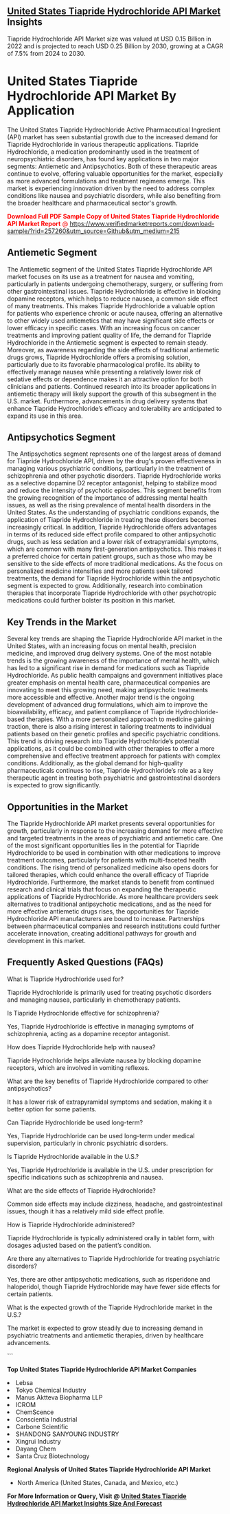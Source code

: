 <h2><a href="https://www.verifiedmarketreports.com/download-sample/?rid=257260&amp;utm_source=Github&amp;utm_medium=215" target="_blank">United States Tiapride Hydrochloride API Market</a> Insights</h2><p>Tiapride Hydrochloride API Market size was valued at USD 0.15 Billion in 2022 and is projected to reach USD 0.25 Billion by 2030, growing at a CAGR of 7.5% from 2024 to 2030.</p><p> <h1>United States Tiapride Hydrochloride API Market By Application</h1> <p>The United States Tiapride Hydrochloride Active Pharmaceutical Ingredient (API) market has seen substantial growth due to the increased demand for Tiapride Hydrochloride in various therapeutic applications. Tiapride Hydrochloride, a medication predominantly used in the treatment of neuropsychiatric disorders, has found key applications in two major segments: Antiemetic and Antipsychotics. Both of these therapeutic areas continue to evolve, offering valuable opportunities for the market, especially as more advanced formulations and treatment regimens emerge. This market is experiencing innovation driven by the need to address complex conditions like nausea and psychiatric disorders, while also benefiting from the broader healthcare and pharmaceutical sector's growth. <p><span class=""><span style="color: #ff0000;"><strong>Download Full PDF Sample Copy of United States Tiapride Hydrochloride API Market Report</strong> @ </span><a href="https://www.verifiedmarketreports.com/download-sample/?rid=257260&amp;utm_source=Github&amp;utm_medium=215" target="_blank">https://www.verifiedmarketreports.com/download-sample/?rid=257260&amp;utm_source=Github&amp;utm_medium=215</a></span></p></p> <h2>Antiemetic Segment</h2> <p>The Antiemetic segment of the United States Tiapride Hydrochloride API market focuses on its use as a treatment for nausea and vomiting, particularly in patients undergoing chemotherapy, surgery, or suffering from other gastrointestinal issues. Tiapride Hydrochloride is effective in blocking dopamine receptors, which helps to reduce nausea, a common side effect of many treatments. This makes Tiapride Hydrochloride a valuable option for patients who experience chronic or acute nausea, offering an alternative to other widely used antiemetics that may have significant side effects or lower efficacy in specific cases. With an increasing focus on cancer treatments and improving patient quality of life, the demand for Tiapride Hydrochloride in the Antiemetic segment is expected to remain steady. Moreover, as awareness regarding the side effects of traditional antiemetic drugs grows, Tiapride Hydrochloride offers a promising solution, particularly due to its favorable pharmacological profile. Its ability to effectively manage nausea while presenting a relatively lower risk of sedative effects or dependence makes it an attractive option for both clinicians and patients. Continued research into its broader applications in antiemetic therapy will likely support the growth of this subsegment in the U.S. market. Furthermore, advancements in drug delivery systems that enhance Tiapride Hydrochloride’s efficacy and tolerability are anticipated to expand its use in this area. <h2>Antipsychotics Segment</h2> <p>The Antipsychotics segment represents one of the largest areas of demand for Tiapride Hydrochloride API, driven by the drug's proven effectiveness in managing various psychiatric conditions, particularly in the treatment of schizophrenia and other psychotic disorders. Tiapride Hydrochloride works as a selective dopamine D2 receptor antagonist, helping to stabilize mood and reduce the intensity of psychotic episodes. This segment benefits from the growing recognition of the importance of addressing mental health issues, as well as the rising prevalence of mental health disorders in the United States. As the understanding of psychiatric conditions expands, the application of Tiapride Hydrochloride in treating these disorders becomes increasingly critical. In addition, Tiapride Hydrochloride offers advantages in terms of its reduced side effect profile compared to other antipsychotic drugs, such as less sedation and a lower risk of extrapyramidal symptoms, which are common with many first-generation antipsychotics. This makes it a preferred choice for certain patient groups, such as those who may be sensitive to the side effects of more traditional medications. As the focus on personalized medicine intensifies and more patients seek tailored treatments, the demand for Tiapride Hydrochloride within the antipsychotic segment is expected to grow. Additionally, research into combination therapies that incorporate Tiapride Hydrochloride with other psychotropic medications could further bolster its position in this market. <h2>Key Trends in the Market</h2> <p>Several key trends are shaping the Tiapride Hydrochloride API market in the United States, with an increasing focus on mental health, precision medicine, and improved drug delivery systems. One of the most notable trends is the growing awareness of the importance of mental health, which has led to a significant rise in demand for medications such as Tiapride Hydrochloride. As public health campaigns and government initiatives place greater emphasis on mental health care, pharmaceutical companies are innovating to meet this growing need, making antipsychotic treatments more accessible and effective. Another major trend is the ongoing development of advanced drug formulations, which aim to improve the bioavailability, efficacy, and patient compliance of Tiapride Hydrochloride-based therapies. With a more personalized approach to medicine gaining traction, there is also a rising interest in tailoring treatments to individual patients based on their genetic profiles and specific psychiatric conditions. This trend is driving research into Tiapride Hydrochloride’s potential applications, as it could be combined with other therapies to offer a more comprehensive and effective treatment approach for patients with complex conditions. Additionally, as the global demand for high-quality pharmaceuticals continues to rise, Tiapride Hydrochloride’s role as a key therapeutic agent in treating both psychiatric and gastrointestinal disorders is expected to grow significantly. <h2>Opportunities in the Market</h2> <p>The Tiapride Hydrochloride API market presents several opportunities for growth, particularly in response to the increasing demand for more effective and targeted treatments in the areas of psychiatric and antiemetic care. One of the most significant opportunities lies in the potential for Tiapride Hydrochloride to be used in combination with other medications to improve treatment outcomes, particularly for patients with multi-faceted health conditions. The rising trend of personalized medicine also opens doors for tailored therapies, which could enhance the overall efficacy of Tiapride Hydrochloride. Furthermore, the market stands to benefit from continued research and clinical trials that focus on expanding the therapeutic applications of Tiapride Hydrochloride. As more healthcare providers seek alternatives to traditional antipsychotic medications, and as the need for more effective antiemetic drugs rises, the opportunities for Tiapride Hydrochloride API manufacturers are bound to increase. Partnerships between pharmaceutical companies and research institutions could further accelerate innovation, creating additional pathways for growth and development in this market. <h2>Frequently Asked Questions (FAQs)</h2> <p>What is Tiapride Hydrochloride used for?</p> <p>Tiapride Hydrochloride is primarily used for treating psychotic disorders and managing nausea, particularly in chemotherapy patients.</p> <p>Is Tiapride Hydrochloride effective for schizophrenia?</p> <p>Yes, Tiapride Hydrochloride is effective in managing symptoms of schizophrenia, acting as a dopamine receptor antagonist.</p> <p>How does Tiapride Hydrochloride help with nausea?</p> <p>Tiapride Hydrochloride helps alleviate nausea by blocking dopamine receptors, which are involved in vomiting reflexes.</p> <p>What are the key benefits of Tiapride Hydrochloride compared to other antipsychotics?</p> <p>It has a lower risk of extrapyramidal symptoms and sedation, making it a better option for some patients.</p> <p>Can Tiapride Hydrochloride be used long-term?</p> <p>Yes, Tiapride Hydrochloride can be used long-term under medical supervision, particularly in chronic psychiatric disorders.</p> <p>Is Tiapride Hydrochloride available in the U.S.?</p> <p>Yes, Tiapride Hydrochloride is available in the U.S. under prescription for specific indications such as schizophrenia and nausea.</p> <p>What are the side effects of Tiapride Hydrochloride?</p> <p>Common side effects may include dizziness, headache, and gastrointestinal issues, though it has a relatively mild side effect profile.</p> <p>How is Tiapride Hydrochloride administered?</p> <p>Tiapride Hydrochloride is typically administered orally in tablet form, with dosages adjusted based on the patient’s condition.</p> <p>Are there any alternatives to Tiapride Hydrochloride for treating psychiatric disorders?</p> <p>Yes, there are other antipsychotic medications, such as risperidone and haloperidol, though Tiapride Hydrochloride may have fewer side effects for certain patients.</p> <p>What is the expected growth of the Tiapride Hydrochloride market in the U.S.?</p> <p>The market is expected to grow steadily due to increasing demand in psychiatric treatments and antiemetic therapies, driven by healthcare advancements.</p> ```</p><p><strong>Top United States Tiapride Hydrochloride API Market Companies</strong></p><div data-test-id=""><p><li>Lebsa</li><li> Tokyo Chemical Industry</li><li> Manus Aktteva Biopharma LLP</li><li> ICROM</li><li> ChemScence</li><li> Conscientia Industrial</li><li> Carbone Scientific</li><li> SHANDONG SANYOUNG INDUSTRY</li><li> Xingrui Industry</li><li> Dayang Chem</li><li> Santa Cruz Biotechnology</li></p><div><strong>Regional Analysis of&nbsp;United States Tiapride Hydrochloride API Market</strong></div><ul><li dir="ltr"><p dir="ltr">North America&nbsp;(United States, Canada, and Mexico, etc.)</p></li></ul><p><strong>For More Information or Query, Visit @&nbsp;</strong><strong><a href="https://www.verifiedmarketreports.com/product/tiapride-hydrochloride-api-market/?utm_source=Github&amp;utm_medium=215" target="_blank">United States Tiapride Hydrochloride API Market Insights Size And Forecast</a></strong></p></div>
